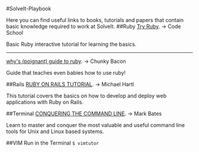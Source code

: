 #SolveIt-Playbook

Here you can find useful links to books, tutorials and papers that contain basic knowledge required to work at SolveIt.
##Ruby
 [Try Ruby](http://tryruby.org). -> Code School

Basic Ruby interactive tutorial for learning the basics.
***
 [why's (poignant) guide to ruby](http://www.rubyinside.com/media/poignant-guide.pdf). -> Chunky Bacon

Guide that teaches even babies how to use ruby!



##Rails
 [RUBY ON RAILS TUTORIAL](https://www.railstutorial.org/book). -> Michael Hartl

This tutorial covers the basics on how to develop and deploy web applications with Ruby on Rails.

##Terminal 
 [CONQUERING THE COMMAND LINE](https://www.conqueringthecommandline.com/book). -> Mark Bates

Learn to master and conquer the most valuable and useful command line tools for Unix and Linux based systems.

##VIM
Run in the Terminal `$ vimtutor`
